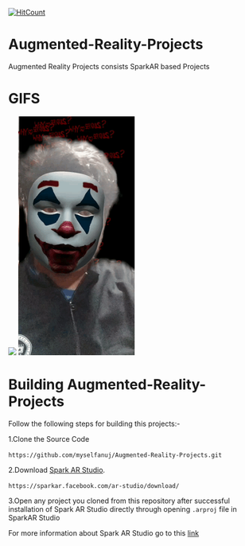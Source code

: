 [![HitCount](http://hits.dwyl.io/myselfanuj/https://githubcom/myselfanuj/Augmented-Reality-Projectsgit.svg)](http://hits.dwyl.io/myselfanuj/https://githubcom/myselfanuj/Augmented-Reality-Projectsgit)

# Augmented-Reality-Projects

Augmented Reality Projects consists SparkAR based Projects 

# GIFS
<img src="gifs/gif1.gif" tittle ="Loading..">   <img src="gifs/gif2.gif" tittle ="Loading..">


# Building  Augmented-Reality-Projects

Follow the following steps for building this projects:-

1.Clone the Source Code 
 
 `https://github.com/myselfanuj/Augmented-Reality-Projects.git`

2.Download [Spark AR Studio](https://sparkar.facebook.com/ar-studio/download/).
 
 `https://sparkar.facebook.com/ar-studio/download/`

3.Open any project you cloned from this repository after successful installation of Spark AR Studio directly through opening `.arproj` file in SparkAR Studio

For more information about Spark AR Studio go to this [link](https://sparkar.facebook.com/ar-studio/learn/documentation/guides)
 
